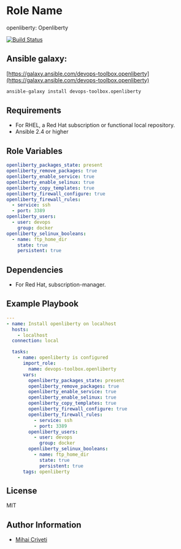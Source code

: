 Role Name
=========

openliberty: Openliberty

[![Build Status](https://travis-ci.org/cmihai-ansible/openliberty.svg?branch=master)](https://travis-ci.org/cmihai-ansible/openliberty)

Ansible galaxy:
---------------

[https://galaxy.ansible.com/devops-toolbox.openliberty](https://galaxy.ansible.com/devops-toolbox.openliberty)

```bash
ansible-galaxy install devops-toolbox.openliberty
```

Requirements
------------

- For RHEL, a Red Hat subscription or functional local repository.
- Ansible 2.4 or higher

Role Variables
--------------

```yaml
openliberty_packages_state: present
openliberty_remove_packages: true
openliberty_enable_service: true
openliberty_enable_selinux: true
openliberty_copy_templates: true
openliberty_firewall_configure: true
openliberty_firewall_rules:
  - service: ssh
  - port: 3389
openliberty_users:
  - user: devops
    group: docker
openliberty_selinux_booleans:
  - name: ftp_home_dir
    state: true
    persistent: true
```

Dependencies
------------

- For Red Hat, subscription-manager.

Example Playbook
----------------

```yaml
---
- name: Install openliberty on localhost
  hosts:
    - localhost
  connection: local

  tasks:
    - name: openliberty is configured
      import_role:
        name: devops-toolbox.openliberty
      vars:
        openliberty_packages_state: present
        openliberty_remove_packages: true
        openliberty_enable_service: true
        openliberty_enable_selinux: true
        openliberty_copy_templates: true
        openliberty_firewall_configure: true
        openliberty_firewall_rules:
          - service: ssh
          - port: 3389
        openliberty_users:
          - user: devops
            group: docker
        openliberty_selinux_booleans:
          - name: ftp_home_dir
            state: true
            persistent: true
      tags: openliberty
```

License
-------

MIT

Author Information
------------------

- [Mihai Criveti](https://www.linkedin.com/in/devops-toolbox.)
